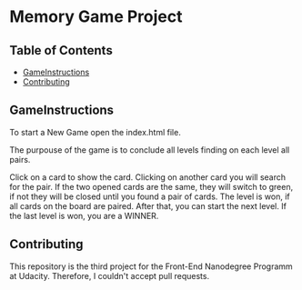# Memory Game Project

## Table of Contents

* [GameInstructions](#GameInstructions)
* [Contributing](#contributing)

## GameInstructions

To start a New Game open the index.html file.

The purpouse of the game is to conclude all levels finding on each level all pairs.

Click on a card to show the card. Clicking on another card you will search for the pair. If the two opened cards are the same, they will switch to green, if not they will be closed until you found a pair of cards. The level is won, if all cards on the board are paired. After that, you can start the next level. If the last level is won, you are a WINNER.

## Contributing

This repository is the third project for the Front-End Nanodegree Programm at Udacity. Therefore, I couldn't accept pull requests.

